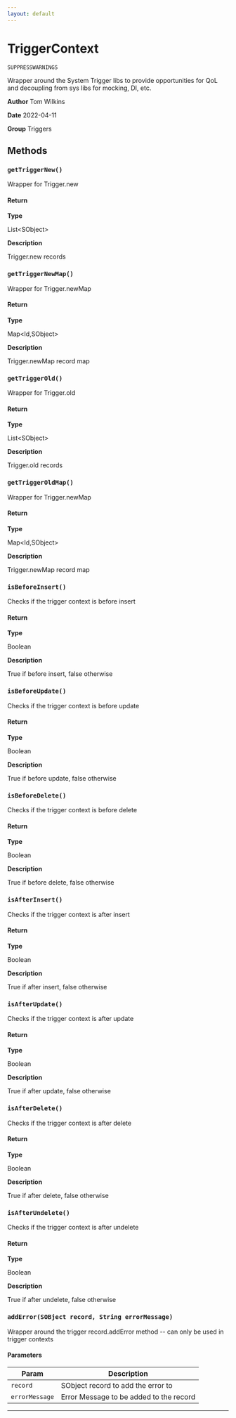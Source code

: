 ```yaml
---
layout: default
---
```

# TriggerContext

`SUPPRESSWARNINGS`

Wrapper around the System Trigger libs to provide opportunities for QoL and decoupling from sys libs for mocking, DI, etc.


**Author** Tom Wilkins


**Date** 2022-04-11


**Group** Triggers

## Methods
### `getTriggerNew()`

Wrapper for Trigger.new

#### Return

**Type**

List&lt;SObject&gt;

**Description**

Trigger.new records

### `getTriggerNewMap()`

Wrapper for Trigger.newMap

#### Return

**Type**

Map&lt;Id,SObject&gt;

**Description**

Trigger.newMap record map

### `getTriggerOld()`

Wrapper for Trigger.old

#### Return

**Type**

List&lt;SObject&gt;

**Description**

Trigger.old records

### `getTriggerOldMap()`

Wrapper for Trigger.newMap

#### Return

**Type**

Map&lt;Id,SObject&gt;

**Description**

Trigger.newMap record map

### `isBeforeInsert()`

Checks if the trigger context is before insert

#### Return

**Type**

Boolean

**Description**

True if before insert, false otherwise

### `isBeforeUpdate()`

Checks if the trigger context is before update

#### Return

**Type**

Boolean

**Description**

True if before update, false otherwise

### `isBeforeDelete()`

Checks if the trigger context is before delete

#### Return

**Type**

Boolean

**Description**

True if before delete, false otherwise

### `isAfterInsert()`

Checks if the trigger context is after insert

#### Return

**Type**

Boolean

**Description**

True if after insert, false otherwise

### `isAfterUpdate()`

Checks if the trigger context is after update

#### Return

**Type**

Boolean

**Description**

True if after update, false otherwise

### `isAfterDelete()`

Checks if the trigger context is after delete

#### Return

**Type**

Boolean

**Description**

True if after delete, false otherwise

### `isAfterUndelete()`

Checks if the trigger context is after undelete

#### Return

**Type**

Boolean

**Description**

True if after undelete, false otherwise

### `addError(SOBject record, String errorMessage)`

Wrapper around the trigger record.addError method -- can only be used in trigger contexts

#### Parameters
|Param|Description|
|---|---|
|`record`|SObject record to add the error to|
|`errorMessage`|Error Message to be added to the record|

---
